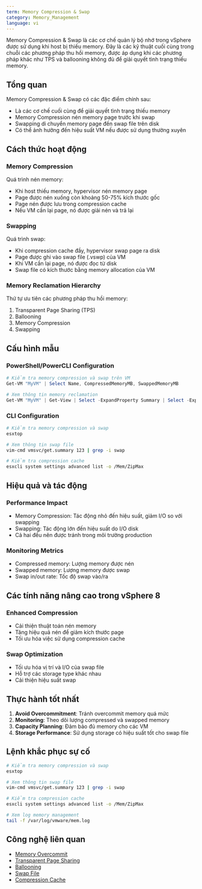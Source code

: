 ```yaml
---
term: Memory Compression & Swap
category: Memory_Management
language: vi
---
```


Memory Compression & Swap là các cơ chế quản lý bộ nhớ trong vSphere được sử dụng khi host bị thiếu memory. Đây là các kỹ thuật cuối cùng trong chuỗi các phương pháp thu hồi memory, được áp dụng khi các phương pháp khác như TPS và ballooning không đủ để giải quyết tình trạng thiếu memory.

## Tổng quan

Memory Compression & Swap có các đặc điểm chính sau:
- Là các cơ chế cuối cùng để giải quyết tình trạng thiếu memory
- Memory Compression nén memory page trước khi swap
- Swapping di chuyển memory page đến swap file trên disk
- Có thể ảnh hưởng đến hiệu suất VM nếu được sử dụng thường xuyên

## Cách thức hoạt động

### Memory Compression
Quá trình nén memory:
- Khi host thiếu memory, hypervisor nén memory page
- Page được nén xuống còn khoảng 50-75% kích thước gốc
- Page nén được lưu trong compression cache
- Nếu VM cần lại page, nó được giải nén và trả lại

### Swapping
Quá trình swap:
- Khi compression cache đầy, hypervisor swap page ra disk
- Page được ghi vào swap file (.vswp) của VM
- Khi VM cần lại page, nó được đọc từ disk
- Swap file có kích thước bằng memory allocation của VM

### Memory Reclamation Hierarchy
Thứ tự ưu tiên các phương pháp thu hồi memory:
1. Transparent Page Sharing (TPS)
2. Ballooning
3. Memory Compression
4. Swapping

## Cấu hình mẫu

### PowerShell/PowerCLI Configuration
```powershell
# Kiểm tra memory compression và swap trên VM
Get-VM "MyVM" | Select Name, CompressedMemoryMB, SwappedMemoryMB

# Xem thông tin memory reclamation
Get-VM "MyVM" | Get-View | Select -ExpandProperty Summary | Select -ExpandProperty QuickStats
```

### CLI Configuration
```bash
# Kiểm tra memory compression và swap
esxtop

# Xem thông tin swap file
vim-cmd vmsvc/get.summary 123 | grep -i swap

# Kiểm tra compression cache
esxcli system settings advanced list -o /Mem/ZipMax
```

## Hiệu quả và tác động

### Performance Impact
- Memory Compression: Tác động nhỏ đến hiệu suất, giảm I/O so với swapping
- Swapping: Tác động lớn đến hiệu suất do I/O disk
- Cả hai đều nên được tránh trong môi trường production

### Monitoring Metrics
- Compressed memory: Lượng memory được nén
- Swapped memory: Lượng memory được swap
- Swap in/out rate: Tốc độ swap vào/ra

## Các tính năng nâng cao trong vSphere 8

### Enhanced Compression
- Cải thiện thuật toán nén memory
- Tăng hiệu quả nén để giảm kích thước page
- Tối ưu hóa việc sử dụng compression cache

### Swap Optimization
- Tối ưu hóa vị trí và I/O của swap file
- Hỗ trợ các storage type khác nhau
- Cải thiện hiệu suất swap

## Thực hành tốt nhất

1. **Avoid Overcommitment**: Tránh overcommit memory quá mức
2. **Monitoring**: Theo dõi lượng compressed và swapped memory
3. **Capacity Planning**: Đảm bảo đủ memory cho các VM
4. **Storage Performance**: Sử dụng storage có hiệu suất tốt cho swap file

## Lệnh khắc phục sự cố

```bash
# Kiểm tra memory compression và swap
esxtop

# Xem thông tin swap file
vim-cmd vmsvc/get.summary 123 | grep -i swap

# Kiểm tra compression cache
esxcli system settings advanced list -o /Mem/ZipMax

# Xem log memory management
tail -f /var/log/vmware/mem.log
```

## Công nghệ liên quan

- [Memory Overcommit](/glossary/term/memory-overcommit)
- [Transparent Page Sharing](/glossary/term/transparent-page-sharing)
- [Ballooning](/glossary/term/ballooning)
- [Swap File](/glossary/term/swap-file)
- [Compression Cache](/glossary/term/compression-cache)